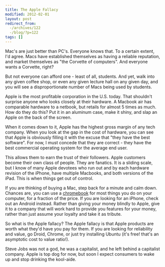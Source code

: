 ```yaml
---
title: The Apple Fallacy
modified: 2012-02-01
layout: post
redirect_from:
  -/archives/122
  -/blog/?p=122
tags: []
---
```



Mac's are just better than PC's. Everyone knows that. To a certain extent, I'd agree. Macs have established themselves as having a reliable reputation, and market themselves as "the Corvette of computers". And everyone wants a Corvette, right?

But not everyone can afford one - least of all, students. And yet, walk into any given coffee shop, or even any given lecture hall on any given day, and you will see a disproportionate number of Macs being used by students.

Apple is the most profitable corporation in the U.S. today. That shouldn't surprise anyone who looks closely at their hardware. A Macbook air has comparable hardware to a netbook, but retails for almost 5 times as much. How do they do this? Put it in an aluminum case, make it shiny, and slap an Apple on the back of the screen.

When it comes down to it, Apple has the highest gross margin of any tech company. When you look at the gap in the cost of hardware, you can see that Apple is obviously filling it with the excuse that "they have the best software". For now, I must concede that they are correct - they have the best commercial operating system for the average end user.

This allows them to earn the trust of their followers. Apple customers become their own class of people. They are fanatics. It is a sliding scale, but I know of many Apple devotees who run out and by each hardware revision of the iPhone, have multiple Macbooks, and both versions of the iPad. This is when things get out of control.

If you are thinking of buying a Mac, step back for a minute and calm down. Chances are, you can use a [chromebook](http://www.google.com/chromebook/ "chromebook") for most things you do on your computer, for a fraction of the price. If you are looking for an iPhone, check out an Android instead. Rather than giving your money blindly to Apple, give it to a company that will work hard to provide you features for your money, rather than just assume your loyalty and take it as tribute.

So what is the Apple fallacy? The Apple fallacy is that Apple products are worth what they'd have you pay for them. If you are looking for reliability and value, go Droid, Chrome, or just try installing Ubuntu (it's free! that's an asymptotic cost to value ratio!).

Steve Jobs was not a god, he was a capitalist, and he left behind a capitalist company. Apple is top dog for now, but soon I expect consumers to wake up and stop drinking the kool-aide.
